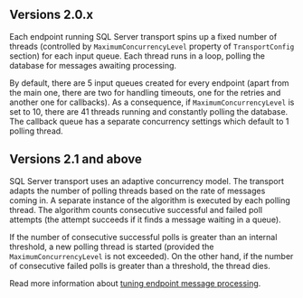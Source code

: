 ## Versions 2.0.x

Each endpoint running SQL Server transport spins up a fixed number of threads (controlled by `MaximumConcurrencyLevel` property of `TransportConfig` section) for each input queue. Each thread runs in a loop, polling the database for messages awaiting processing.

By default, there are 5 input queues created for every endpoint (apart from the main one, there are two for handling timeouts, one for the retries and another one for callbacks). As a consequence, if `MaximumConcurrencyLevel` is set to 10, there are 41 threads running and constantly polling the database. The callback queue has a separate concurrency settings which default to 1 polling thread.


## Versions 2.1 and above

SQL Server transport uses an adaptive concurrency model. The transport adapts the number of polling threads based on the rate of messages coming in. A separate instance of the algorithm is executed by each polling thread. The algorithm counts consecutive successful and failed poll attempts (the attempt succeeds if it finds a message waiting in a queue).

If the number of consecutive successful polls is greater than an internal threshold, a new polling thread is started (provided the `MaximumConcurrencyLevel` is not exceeded). On the other hand, if the number of consecutive failed polls is greater than a threshold, the thread dies.

Read more information about [tuning endpoint message processing](/nservicebus/operations/tuning.md).